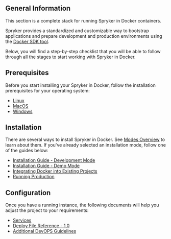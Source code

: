 ## General Information
This section is a complete stack for running Spryker in Docker containers.

Spryker provides a standardized and customizable way to bootstrap applications and prepare development and production environments using the [Docker SDK tool](https://documentation.spryker.com/v4/docs/docker-sdk).

Below, you will find a step-by-step checklist that you will be able to follow through all the stages to start working with Spryker in Docker.
 
 ## Prerequisites
 
Before you start installing your Spryker in Docker, follow the installation prerequisites for your operating system:
* [Linux](https://documentation.spryker.com/v4/docs/docker-installation-prerequisites-linux)
* [MacOS](https://documentation.spryker.com/v4/docs/docker-installation-prerequisites-macos)
* [Windows](https://documentation.spryker.com/v4/docs/docker-installation-prerequisites-windows)

## Installation 
There are several ways to install Spryker in Docker. See [Modes Overview](https://documentation.spryker.com/v4/docs/modes-overview) to learn about them.
If you've already selected an installation mode, follow one of the guides below:
* [Installation Guide - Development Mode](https://documentation.spryker.com/v4/docs/installation-guide-development-mode)
* [Installation Guide - Demo Mode](https://documentation.spryker.com/v4/docs/installation-guide-demo-mode)
* [Integrating Docker into Existing Projects](https://documentation.spryker.com/v4/docs/integrating-docker-into-existing-projects)
* [Running Production](https://documentation.spryker.com/v4/docs/running-production)

## Configuration

Once you have a running instance, the following documents will help you adjust the project to your requirements:
* [Services](https://documentation.spryker.com/v4/docs/services)
* [Deploy File Reference - 1.0](https://documentation.spryker.com/v4/docs/deploy-file-reference-10)
* [Additional DevOPS Guidelines](https://documentation.spryker.com/v4/docs/additional-devops-guidelines)